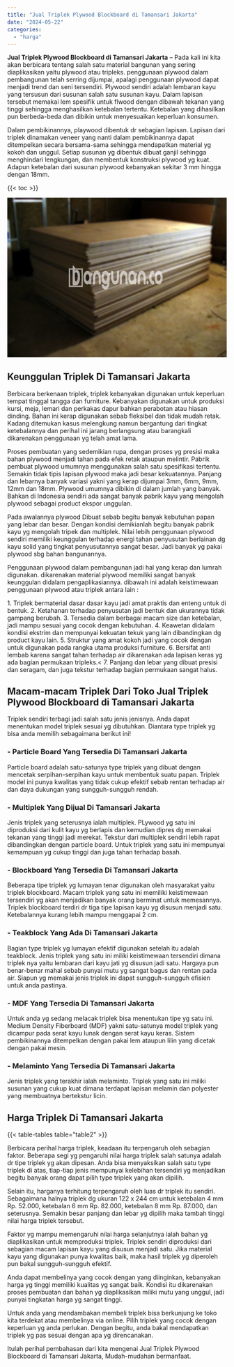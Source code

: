 ```yaml
---
title: "Jual Triplek Plywood Blockboard di Tamansari Jakarta"
date: "2024-05-22"
categories: 
  - "harga"
---
```


**Jual Triplek Plywood Blockboard di Tamansari Jakarta** – Pada kali ini kita akan berbicara tentang salah satu material bangunan yang sering diaplikasikan yaitu plywood atau tripleks. penggunaan plywood dalam pembangunan telah serring dijumpai, apalagi penggunaan plywood dapat menjadi trend dan seni tersendiri. Plywood sendiri adalah lembaran kayu yang tersusun dari susunan salah satu susunan kayu. Dalam lapisan tersebut memakai lem spesifik untuk flwood dengan dibawah tekanan yang tinggi sehingga menghasilkan ketebalan tertentu. Ketebalan yang dihasilkan pun berbeda-beda dan dibikin untuk menyesuaikan keperluan konsumen.

Dalam pembikinannya, playwood dibentuk dr sebagian lapisan. Lapisan dari triplek dinamakan veneer yang nanti dalam pembikinannya dapat ditempelkan secara bersama-sama sehingga mendapatkan material yg kokoh dan unggul. Setiap susunan yg dibentuk dibuat ganjil sehingga menghindari lengkungan, dan membentuk konstruksi plywood yg kuat. Adapun ketebalan dari susunan plywood kebanyakan sekitar 3 mm hingga dengan 18mm.

{{< toc >}}

![Jual Triplek Plywood Blockboard di Tamansari Jakarta](/images/jual-triplek-murah-18.png)

## Keunggulan Triplek Di Tamansari Jakarta

Berbicara berkenaan triplek, triplek kebanyakan digunakan untuk keperluan tempat tinggal tangga dan furniture. Kebanyakan digunakan untuk produksi kursi, meja, lemari dan perkakas dapur bahkan perabotan atau hiasan dinding. Bahan ini kerap digunakan sebab fleksibel dan tidak mudah retak. Kadang ditemukan kasus melengkung namun bergantung dari tingkat ketebalannya dan perihal ini jarang berlangsung atau barangkali dikarenakan penggunaan yg telah amat lama.

Proses pembuatan yang sedemikian rupa, dengan proses yg presisi maka bahan plywood menjadi tahan pada efek retak ataupun melintir. Pabrik pembuat plywood umumnya menggunakan salah satu spesifikasi tertentu. Semakin tidak tipis lapisan plywood maka jadi besar kekuatannya. Panjang dan lebarnya banyak variasi yakni yang kerap dijumpai 3mm, 6mm, 9mm, 12mm dan 18mm. Plywood umumnya dibikin di dalam jumlah yang banyak. Bahkan di Indonesia sendiri ada sangat banyak pabrik kayu yang mengolah plywood sebagai product ekspor unggulan.

Pada awalannya plywood Dibuat sebab begitu banyak kebutuhan papan yang lebar dan besar. Dengan kondisi demikianlah begitu banyak pabrik kayu yg mengolah tripek dan multiplek. Nilai lebih penggunaan plywood sendiri memiliki keunggulan terhadap energi tahan penyusutan berlainan dg kayu solid yang tingkat penyusutannya sangat besar. Jadi banyak yg pakai plywood sbg bahan bangunannya.

Penggunaan plywood dalam pembangunan jadi hal yang kerap dan lumrah digunakan. dikarenakan material plywood memiliki sangat banyak keunggulan didalam pengaplikasiannya. dibawah ini adalah keistimewaan penggunaan plywood atau triplek antara lain :

1\. Triplek bermaterial dasar dasar kayu jadi amat praktis dan enteng untuk di bentuk. 2. Ketahanan terhadap penyusutan jadi bentuk dan ukurannya tidak gampang berubah. 3. Tersedia dalam berbagai macam size dan ketebalan, jadi mampu sesuai yang cocok dengan kebutuhan. 4. Keawetan didalam kondisi ekstrim dan mempunyai kekuatan tekuk yang lain dibandingkan dg product kayu lain. 5. Struktur yang amat kokoh jadi yang cocok dengan untuk digunakan pada rangka utama produksi furniture. 6. Bersifat anti lembab karena sangat tahan terhadap air dikarenakan ada lapisan keras yg ada bagian permukaan tripleks.< 7. Panjang dan lebar yang dibuat presisi dan seragam, dan juga tekstur terhadap bagian permukaan sangat halus.

## Macam-macam Triplek Dari Toko Jual Triplek Plywood Blockboard di Tamansari Jakarta

Triplek sendiri terbagi jadi salah satu jenis jenisnya. Anda dapat menentukan model triplek sesuai yg dibutuhkan. Diantara type triplek yg bisa anda memilih sebagaimana berikut ini!

### \- Particle Board Yang Tersedia Di Tamansari Jakarta

Particle board adalah satu-satunya type triplek yang dibuat dengan mencetak serpihan-serpihan kayu untuk membentuk suatu papan. Triplek model ini punya kwalitas yang tidak cukup efektif sebab rentan terhadap air dan daya dukungan yang sungguh-sungguh rendah.

### \- Multiplek Yang Dijual Di Tamansari Jakarta

Jenis triplek yang seterusnya ialah multiplek. PLywood yg satu ini diproduksi dari kulit kayu yg berlapis dan kemudian dipres dg memakai tekanan yang tinggi jadi merekat. Tekstur dari multiplek sendiri lebih rapat dibandingkan dengan particle board. Untuk triplek yang satu ini mempunyai kemampuan yg cukup tinggi dan juga tahan terhadap basah.

### \- Blockboard Yang Tersedia Di Tamansari Jakarta

Beberapa tipe triplek yg lumayan tenar digunakan oleh masyarakat yaitu triplek blockboard. Macam triplek yang satu ini memiliki keistimewaan tersendiri yg akan menjadikan banyak orang berminat untuk memesannya. Triplek blockboard terdiri dr tiga tipe lapisan kayu yg disusun menjadi satu. Ketebalannya kurang lebih mampu menggapai 2 cm.

### \- Teakblock Yang Ada Di Tamansari Jakarta

Bagian type triplek yg lumayan efektif digunakan setelah itu adalah teakblock. Jenis triplek yang satu ini miliki keistimewaan tersendiri dimana triplek nya yaitu lembaran dari kayu jati yg disusun jadi satu. Hargaya pun benar-benar mahal sebab punyai mutu yg sangat bagus dan rentan pada air. Siapun yg memakai jenis triplek ini dapat sungguh-sungguh efisien untuk anda pastinya.

### \- MDF Yang Tersedia Di Tamansari Jakarta

Untuk anda yg sedang melacak triplek bisa menentukan tipe yg satu ini. Medium Density Fiberboard (MDF) yakni satu-satunya model triplek yang dicampur pada serat kayu lunak dengan serat kayu keras. Sistem pembikinannya ditempelkan dengan pakai lem ataupun lilin yang dicetak dengan pakai mesin.

### \- Melaminto Yang Tersedia Di Tamansari Jakarta

Jenis triplek yang terakhir ialah melaminto. Triplek yang satu ini miliki susunan yang cukup kuat dimana terdapat lapisan melamin dan polyester yang membuatnya bertekstur licin.

## Harga Triplek Di Tamansari Jakarta

{{< table-tables table="table2" >}}

Berbicara perihal harga triplek, keadaan itu terpengaruh oleh sebagian faktor. Beberapa segi yg pengaruhi nilai harga triplek salah satunya adalah dr tipe triplek yg akan dipesan. Anda bisa menyaksikan salah satu type triplek di atas, tiap-tiap jenis mempunyai kelebihan tersendiri yg menjadikan begitu banyak orang dapat pilih type triplek yang akan dipilih.

Selain itu, harganya terhitung terpengaruh oleh luas dr triplek itu sendiri. Sebagaimana halnya triplek dg ukuran 122 x 244 cm untuk ketebalan 4 mm Rp. 52.000, ketebalan 6 mm Rp. 82.000, ketebalan 8 mm Rp. 87.000, dan seterusnya. Semakin besar panjang dan lebar yg dipilih maka tambah tinggi nilai harga triplek tersebut.

Faktor yg mampu memengaruhi nilai harga selanjutnya ialah bahan yg diaplikasikan untuk memproduksi triplek. Triplek sendiri diproduksi dari sebagian macam lapisan kayu yang disusun menjadi satu. Jika material kayu yang digunakan punya kwalitas baik, maka hasil triplek yg diperoleh pun bakal sungguh-sungguh efektif.

Anda dapat membelinya yang cocok dengan yang diinginkan, kebanyakan harga yg tinggi memiliki kualitas yg sangat baik. Kondisi itu dikarenakan proses pembuatan dan bahan yg diaplikasikan miliki mutu yang unggul, jadi punyai tingkatan harga yg sangat tinggi.

Untuk anda yang mendambakan membeli triplek bisa berkunjung ke toko kita terdekat atau membelinya via online. Pilih triplek yang cocok dengan keperluan yg anda perlukan. Dengan begitu, anda bakal mendapatkan triplek yg pas sesuai dengan apa yg direncanakan.

Itulah perihal pembahasan dari kita mengenai Jual Triplek Plywood Blockboard di Tamansari Jakarta, Mudah-mudahan bermanfaat.
